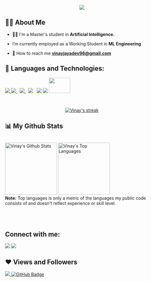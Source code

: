 <p align="center">
<!-- <a href="#"><img src="https://github.com/nullpwn/nullpwn/blob/main/code.gif" height="280px"/></a> -->
 <a href="https://www.linkedin.com/in/vinay-jayadev96/">
    <img src="https://readme-typing-svg.herokuapp.com/?color=%2336BCF7&center=true&lines=Hi%2C+I%27m+Vinay+Jayadev">
  </a> 
</p> 


<!-- <h1 align="center">Hi <img src="https://raw.githubusercontent.com/MartinHeinz/MartinHeinz/master/wave.gif" width="30px">, I'm Alwin</h1>
<h3 align="center">I'm a passionate Information Security Researcher from India 🇮🇳.</h3> -->


## 🙋‍♂️ About Me

- 👨‍🎓 I'm a Master's student in **Artificial Intelligence.** 

- I’m currently employed as a Working Student in **ML Engineering**

- 💬 How to reach me **vinayjayadev96@gmail.com**

## 🚀 Languages and Technologies:

<p align="left"> 
    <a href="https://python.org/" target="_blank"> <img src="https://img.icons8.com/color/48/000000/python.png"/> </a>
    <a style="padding-right:8px;" href="https://www.mongodb.com/" target="_blank"> <img src="https://img.icons8.com/?size=48&id=74402&format=png"/> 
    </a>
    <a style="padding-right:8px;" href="https://www.mysql.com/" target="_blank"> <img src="https://img.icons8.com/fluent/50/000000/mysql-logo.png"/> 
    </a>
    <a style="padding-right:8px;" href="https://hadoop.apache.org/" target="_blank"> <img src="https://img.icons8.com/?size=50&id=69132&format=png"/></a>
    <a href ="https://www.linux.org" target="_blank"><img src ="https://img.icons8.com/color/48/000000/linux"></a>
 <a href="https://www.tensorflow.org/" target="_blank"><img src="https://img.icons8.com/?size=50&id=n3QRpDA7KZ7P&format=png"></a>
 <a href="https://www.kera.io/" target="_blank"><img src="https://keras.io/img/logo.png" width="70" height="50"></a>
</p>

<!-- [![React Badge](https://img.shields.io/badge/-React-61DBFB?style=for-the-badge&labelColor=black&logo=react&logoColor=61DBFB)](#)  [![Javascript Badge](https://img.shields.io/badge/-Javascript-F0DB4F?style=for-the-badge&labelColor=black&logo=javascript&logoColor=F0DB4F)](#) [![Typescript Badge](https://img.shields.io/badge/-Typescript-007acc?style=for-the-badge&labelColor=black&logo=typescript&logoColor=007acc)](#) [![Nodejs Badge](https://img.shields.io/badge/-Nodejs-3C873A?style=for-the-badge&labelColor=black&logo=node.js&logoColor=3C873A)](#) [![GraphQL Badge](https://img.shields.io/badge/-GraphQl-e535ab?style=for-the-badge&labelColor=black&logo=node.js&logoColor=e535ab)](#) -->
<br/>

<p align="center">
    <a href="https://github.com/VinayJayadev">
        <img title="🔥 Get streak stats for your profile at git.io/streak-stats" alt="Vinay's streak" src="https://github-readme-streak-stats.herokuapp.com/?user=VinayJayadev&theme=black-ice&hide_border=true&stroke=0000&background=060A0CD0"/>
    </a>
</p>

## 📊 My Github Stats

  <br/>
    <a href="https://github.com/VinayJayadev"><img height="170em" alt="Vinay's Github Stats" src="https://github-readme-stats.vercel.app/api?username=VinayJayadev&show_icons=true&count_private=true&theme=react&hide_border=true&bg_color=0D1117" /></a>
  <a href="https://github.com/VinayJayadev"><img height="170em" alt="Vinay's Top Languages" src="https://github-readme-stats.vercel.app/api/top-langs/?username=VinayJayadev&langs_count=8&count_private=true&layout=compact&theme=react&hide_border=true&bg_color=0D1117" /></a>
  <br/>
  <b>Note:</b> Top languages is only a metric of the languages my public code consists of and doesn't reflect experience or skill level.


<br/>
<br/>


<br/>
<br/>

## Connect with me:
<p align="left">

<a href = "https://www.linkedin.com/in/vinay-jayadev96/"><img src="https://img.icons8.com/cute-clipart/45/000000/linkedin.png"/></a>
<a href = "https://www.instagram.com/vinayjayadev96/"><img src="https://img.icons8.com/color/45/000000/instagram-new.png"/></a>



</p>

## ❤ Views and Followers
<a href="https://github.com/VinayJayadev">
    <img src="https://komarev.com/ghpvc/?username=VinayJayadev&color=blueviolet">
</a>
<a href="https://github.com/VinayJayadev?tab=followers"><img src="https://img.shields.io/github/followers/nullpwn?label=Followers&style=social" alt="GitHub Badge"></a>
